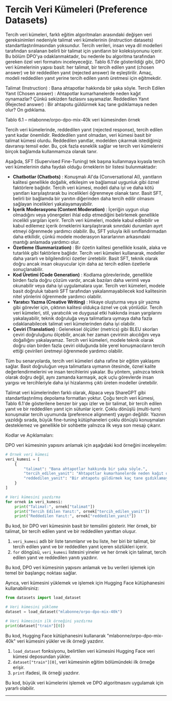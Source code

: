 # Tercih Veri Kümeleri (Preference Datasets)

Tercih veri kümeleri, farklı eğitim algoritmaları arasındaki değişen veri gereksinimleri nedeniyle talimat veri kümelerinin (instruction datasets) standartlaştırılmasından yoksundur. Tercih verileri, insan veya dil modelleri tarafından sıralanan belirli bir talimat için yanıtların bir koleksiyonunu içerir. Bu bölüm DPO'ya odaklanmaktadır, bu nedenle bu algoritma tarafından gereken özel veri formatını inceleyeceğiz. Tablo 6.1'de gösterildiği gibi, DPO veri kümelerinin yapısı basit: her talimat, bir tercih edilen yanıt (chosen answer) ve bir reddedilen yanıt (rejected answer) ile eşleştirilir. Amaç, modeli reddedilen yanıt yerine tercih edilen yanıtı üretmesi için eğitmekdir.

Talimat (Instruction) : Bana ahtapotlar hakkında bir şaka söyle.
Tercih Edilen Yanıt (Chosen answer) : Ahtapotlar kumarhanelerde neden kağıt oynamazlar? Çünkü sekizden fazlasını sayamazlar.
Reddedilen Yanıt (Rejected answer) : Bir ahtapotu güldürmek kaç tane gıdıklamaya neden olur? On gıdıklama.

Tablo 6.1 – mlabonne/orpo-dpo-mix-40k veri kümesinden örnek

Tercih veri kümelerinde, reddedilen yanıt (rejected response), tercih edilen yanıt kadar önemlidir. Reddedilen yanıt olmadan, veri kümesi basit bir talimat kümesi olurdu. Reddedilen yanıtlar, modelden çıkarmak istediğimiz davranışı temsil eder. Bu, çok fazla esneklik sağlar ve tercih veri kümelerini birçok bağlamda kullanmamıza olanak tanır.

Aşağıda, SFT (Supervised Fine-Tuning) tek başına kullanmaya kıyasla tercih veri kümelerinin daha faydalı olduğu örneklerin bir listesi bulunmaktadır:

*   **Chatbotlar (Chatbots)** : Konuşmalı AI'da (Conversational AI), yanıtların kalitesi genellikle doğallık, etkileşim ve bağlamsal uygunluk gibi öznel faktörlere bağlıdır. Tercih veri kümesi, modeli daha iyi ve daha kötü yanıtları karşılaştırarak bu incelikleri öğrenmeye olanak tanır. Basit SFT, belirli bir bağlamda bir yanıtın diğerinden daha tercih edilir olmasını sağlayan incelikleri yakalayamayabilir.
*   **İçerik Moderasyonu (Content Moderation)** : İçeriğin uygun olup olmadığını veya yönergeleri ihlal edip etmediğini belirlemek genellikle incelikli yargıları içerir. Tercih veri kümeleri, modele kabul edilebilir ve kabul edilemez içerik örneklerini karşılaştırarak sınırdaki durumları ayırt etmeyi öğrenmede yardımcı olabilir. Bu, SFT yoluyla ikili sınıflandırmadan daha etkilidir, çünkü modele moderasyon kararlarının arkasındaki mantığı anlamada yardımcı olur.
*   **Özetleme (Summarization)** : Bir özetin kalitesi genellikle kısalık, alaka ve tutarlılık gibi faktörlere bağlıdır. Tercih veri kümeleri kullanarak, modeller daha yararlı ve bilgilendirici özetler üretebilir. Basit SFT, teknik olarak doğru ancak insan okuyucular için daha az tercih edilen özetlerle sonuçlanabilir.
*   **Kod Üretimi (Code Generation)** : Kodlama görevlerinde, genellikle birden fazla doğru çözüm vardır, ancak bazıları daha verimli veya okunabilir veya daha iyi uygulamalara uyar. Tercih veri kümeleri, modele basit doğruluk tabanlı SFT tarafından yakalanmayabilecek kod kalitesinin nitel yönlerini öğrenmede yardımcı olabilir.
*   **Yaratıcı Yazma (Creative Writing)** : Hikaye oluşturma veya şiir yazma gibi görevler için, çıktının kalitesi oldukça öznel ve çok yönlüdür. Tercih veri kümeleri, stil, yaratıcılık ve duygusal etki hakkında insan yargılarını yakalayabilir, teknik doğruluğa veya talimatlara uymaya daha fazla odaklanabilecek talimat veri kümelerinden daha iyi olabilir.
*   **Çeviri (Translation)** : Geleneksel ölçütler (metrics) gibi BLEU skorları çeviri doğruluğunu ölçebilir, ancak her zaman çevirinin akıcılığını veya doğallığını yakalayamaz. Tercih veri kümeleri, modele teknik olarak doğru olan birden fazla çeviri olduğunda bile yerel konuşmacıların tercih ettiği çevirileri üretmeyi öğrenmede yardımcı olabilir.

Tüm bu senaryolarda, tercih veri kümeleri daha rafine bir eğitim yaklaşımı sağlar. Basit doğruluğun veya talimatlara uymanın ötesinde, öznel kalite değerlendirmelerini ve insan tercihlerini yakalar. Bu yöntem, yalnızca teknik olarak doğru değil, aynı zamanda karmaşık, açık uçlu görevlerde insan yargısı ve tercihleriyle daha iyi hizalanmış çıktı üreten modeller üretebilir.

Talimat veri kümelerinden farklı olarak, Alpaca veya ShareGPT gibi standartlaştırılmış depolama formatları yoktur. Çoğu tercih veri kümesi, Tablo 6.1'de gösterilene benzer bir yapı izler ve bir talimat, bir tercih edilen yanıt ve bir reddedilen yanıt için sütunlar içerir. Çoklu dönüşlü (multi-turn) konuşmalar tercih uyumunda (preference alignment) yaygın değildir. Yazının yazıldığı sırada, büyük fine-tuning kütüphaneleri çoklu dönüşlü konuşmaları desteklemez ve genellikle bir sohbette yalnızca ilk veya son mesajı çıkarır.

Kodlar ve Açıklamaları:

DPO veri kümesinin yapısını anlamak için aşağıdaki kod örneğini inceleyelim:

```python
# Örnek veri kümesi
veri_kumesi = [
    {
        "talimat": "Bana ahtapotlar hakkında bir şaka söyle.",
        "tercih_edilen_yanit": "Ahtapotlar kumarhanelerde neden kağıt oynamazlar? Çünkü sekizden fazlasını sayamazlar.",
        "reddedilen_yanit": "Bir ahtapotu güldürmek kaç tane gıdıklamaya neden olur? On gıdıklama."
    }
]

# Veri kümesini yazdırma
for ornek in veri_kumesi:
    print("Talimat:", ornek["talimat"])
    print("Tercih Edilen Yanıt:", ornek["tercih_edilen_yanit"])
    print("Reddedilen Yanıt:", ornek["reddedilen_yanit"])
```

Bu kod, bir DPO veri kümesinin basit bir temsilini gösterir. Her örnek, bir talimat, bir tercih edilen yanıt ve bir reddedilen yanıttan oluşur.

1.  `veri_kumesi` adlı bir liste tanımlanır ve bu liste, her biri bir talimat, bir tercih edilen yanıt ve bir reddedilen yanıt içeren sözlükleri içerir.
2.  `for` döngüsü, `veri_kumesi` listesini yineler ve her örnek için talimat, tercih edilen yanıt ve reddedilen yanıtı yazdırır.

Bu kod, DPO veri kümesinin yapısını anlamak ve bu verileri işlemek için temel bir başlangıç noktası sağlar.

Ayrıca, veri kümesini yüklemek ve işlemek için Hugging Face kütüphanesini kullanabilirsiniz:

```python
from datasets import load_dataset

# Veri kümesini yükleme
dataset = load_dataset("mlabonne/orpo-dpo-mix-40k")

# Veri kümesinin ilk örneğini yazdırma
print(dataset["train"][0])
```

Bu kod, Hugging Face kütüphanesini kullanarak "mlabonne/orpo-dpo-mix-40k" veri kümesini yükler ve ilk örneği yazdırır.

1.  `load_dataset` fonksiyonu, belirtilen veri kümesini Hugging Face veri kümesi deposundan yükler.
2.  `dataset["train"][0]`, veri kümesinin eğitim bölümündeki ilk örneğe erişir.
3.  `print` ifadesi, ilk örneği yazdırır.

Bu kod, büyük veri kümelerini işlemek ve DPO algoritmasını uygulamak için yararlı olabilir.

---

